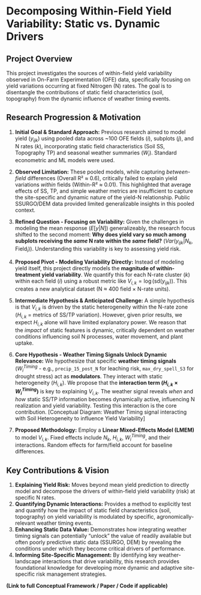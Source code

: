 # Decomposing Within-Field Yield Variability: Static vs. Dynamic Drivers


## Project Overview

This project investigates the sources of within-field yield variability
observed in On-Farm Experimentation (OFE) data, specifically focusing on
yield variations occurring at fixed Nitrogen (N) rates. The goal is to
disentangle the contributions of static field characteristics (soil,
topography) from the dynamic influence of weather timing events.

## Research Progression & Motivation

1.  **Initial Goal & Standard Approach:** Previous research aimed to
    model yield ($y_{ijk}$) using pooled data across ~100 OFE fields
    ($i$), subplots ($j$), and N rates ($k$), incorporating static field
    characteristics (Soil SS, Topography TP) and seasonal weather
    summaries ($W_i$). Standard econometric and ML models were used.

2.  **Observed Limitation:** These pooled models, while capturing
    *between-field* differences (Overall R² ≈ 0.6), critically failed to
    explain yield variations *within* fields (Within-R² ≈ 0.01). This
    highlighted that average effects of SS, TP, and simple weather
    metrics are insufficient to capture the site-specific and dynamic
    nature of the yield-N relationship. Public SSURGO/DEM data provided
    limited generalizable insights in this pooled context.

3.  **Refined Question - Focusing on Variability:** Given the challenges
    in modeling the mean response ($E[y|N]$) generalizeably, the
    research focus shifted to the second moment: **Why does yield vary
    so much among subplots receiving the *same* N rate within the *same*
    field?** ($Var(y_{ijk} | N_k, \text{Field}_i)$). Understanding this
    variability is key to assessing yield risk.

4.  **Proposed Pivot - Modeling Variability Directly:** Instead of
    modeling yield itself, this project directly models the **magnitude
    of within-treatment yield variability**. We quantify this for each
    N-rate cluster ($k$) within each field ($i$) using a robust metric
    like $V_{i,k} = \log(\text{sd}(y_{ijk}))$. This creates a new
    analytical dataset (N ≈ 400 field × N-rate units).

5.  **Intermediate Hypothesis & Anticipated Challenge:** A simple
    hypothesis is that $V_{i,k}$ is driven by the static heterogeneity
    within the N-rate zone ($H_{i,k}$ = metrics of SS/TP variation).
    However, given prior results, we expect $H_{i,k}$ alone will have
    limited explanatory power. We reason that the *impact* of static
    features is dynamic, critically dependent on weather conditions
    influencing soil N processes, water movement, and plant uptake.

6.  **Core Hypothesis - Weather Timing Signals Unlock Dynamic
    Relevance:** We hypothesize that specific **weather timing signals**
    ($W_i^{Timing}$ - e.g., `precip_15_post_N` for leaching risk,
    `max_dry_spell_S3` for drought stress) act as **modulators**. They
    interact with static heterogeneity ($H_{i,k}$). We propose that the
    **interaction term ($H_{i,k} \times W_i^{Timing}$)** is key to
    explaining $V_{i,k}$. The weather signal reveals *when* and *how*
    static SS/TP information becomes dynamically active, influencing N
    realization and yield variability. Testing this interaction is the
    core contribution. \[Conceptual Diagram: Weather Timing signal
    interacting with Soil Heterogeneity to influence Yield Variability\]

7.  **Proposed Methodology:** Employ a **Linear Mixed-Effects Model
    (LMEM)** to model $V_{i,k}$. Fixed effects include $N_k$, $H_{i,k}$,
    $W_i^{Timing}$, and their interactions. Random effects for
    farm/field account for baseline differences.

## Key Contributions & Vision

1.  **Explaining Yield Risk:** Moves beyond mean yield prediction to
    directly model and decompose the drivers of within-field yield
    variability (risk) at specific N rates.
2.  **Quantifying Dynamic Interactions:** Provides a method to
    explicitly test and quantify how the impact of static field
    characteristics (soil, topography) on yield variability is modulated
    by specific, agronomically-relevant weather timing events.
3.  **Enhancing Static Data Value:** Demonstrates how integrating
    weather timing signals can potentially “unlock” the value of readily
    available but often poorly predictive static data (SSURGO, DEM) by
    revealing the conditions under which they become critical drivers of
    performance.
4.  **Informing Site-Specific Management:** By identifying key
    weather-landscape interactions that drive variability, this research
    provides foundational knowledge for developing more dynamic and
    adaptive site-specific risk management strategies.

**(Link to full Conceptual Framework / Paper / Code if applicable)**

